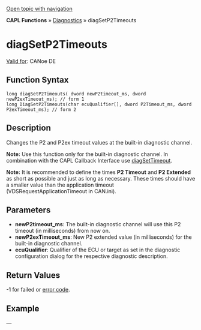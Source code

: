 [Open topic with navigation](../../../../../CANoeDEFamily.htm#Topics/CAPLFunctions/Diagnostics/Functions/CAPLfunctionDiagSetP2Timeouts.md)

**CAPL Functions** » [Diagnostics](../CAPLfunctionsDiagnosticsOverview.md) » diagSetP2Timeouts

# diagSetP2Timeouts

[Valid for](../../../Shared/FeatureAvailability.md): CANoe DE

## Function Syntax

```plaintext
long diagSetP2Timeouts( dword newP2timeout_ms, dword newP2exTimeout_ms); // form 1
long DiagSetP2Timeouts(char ecuQualifier[], dword P2Timeout_ms, dword P2exTimeout_ms); // form 2
```

## Description

Changes the P2 and P2ex timeout values at the built-in diagnostic channel.

**Note:** Use this function only for the built-in diagnostic channel. In combination with the CAPL Callback Interface use [diagSetTimeout](CAPLfunctionDiagSetTimeout.md).

**Note:** It is recommended to define the times **P2 Timeout** and **P2 Extended** as short as possible and just as long as necessary. These times should have a smaller value than the application timeout (VDSRequestApplicationTimeout in CAN.ini).

## Parameters

- **newP2timeout_ms**: The built-in diagnostic channel will use this P2 timeout (in milliseconds) from now on.
- **newP2exTimeout_ms**: New P2 extended value (in milliseconds) for the built-in diagnostic channel.
- **ecuQualifier**: Qualifier of the ECU or target as set in the diagnostic configuration dialog for the respective diagnostic description.

## Return Values

-1 for failed or [error code](../CAPLfunctionsDiagnosticsErrorCode.md).

## Example

—